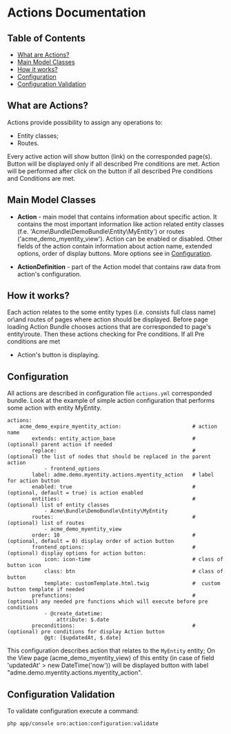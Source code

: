 Actions Documentation
=====================

Table of Contents
-----------------
 - [What are Actions?](#what-are-actions)
 - [Main Model Classes](#main-model-classes)
 - [How it works?](#how-it-works)
 - [Configuration](#configuration)
 - [Configuration Validation](#configuration-validation)

What are Actions?
-----------------

Actions provide possibility to assign any operations to:
 - Entity classes;
 - Routes.

Every active action will show button (link) on the corresponded page(s). Button will be displayed only if all described
Pre conditions are met. Action will be performed after click on the button if all described Pre conditions
and Conditions are met.

Main Model Classes
------------------

* **Action** - main model that contains information about specific action. It contains the most important
information like action related entity classes (f.e. 'Acme\Bundle\DemoBundle\Entity\MyEntity')
or routes ('acme_demo_myentity_view'). Action can be enabled or disabled.
Other fields of the action contain information about action name, extended options,
order of display buttons. More options see in [Configuration](#configuration).

* **ActionDefinition** - part of the Action model that contains raw data from action's configuration.

How it works?
-------------

Each action relates to the some entity types (i.e. consists full class name) or\and routes of pages
where action should be displayed. Before page loading Action Bundle chooses actions that
are corresponded to page's entity\route. Then these actions checking for Pre conditions. If all Pre conditions are met
- Action's button is displaying.

Configuration
-------------

All actions are described in configuration file ``actions.yml`` corresponded bundle.
Look at the example of simple action configuration that performs some action with entity MyEntity.

```
actions:
    acme_demo_expire_myentity_action:                       # action name
        extends: entity_action_base                         # (optional) parent action if needed
        replace:                                            # (optional) the list of nodes that should be replaced in the parent action
            - frontend_options
        label: adme.demo.myentity.actions.myentity_action   # label for action button
        enabled: true                                       # (optional, default = true) is action enabled
        entities:                                           # (optional) list of entity classes
            - Acme\Bundle\DemoBundle\Entity\MyEntity
        routes:                                             # (optional) list of routes
            - acme_demo_myentity_view
        order: 10                                           # (optional, default = 0) display order of action button
        frontend_options:                                   # (optional) display options for action button:
            icon: icon-time                                 # class of button icon
            class: btn                                      # class of button
            template: customTemplate.html.twig              #  custom button template if needed
        prefunctions:                                       # (optional) any needed pre functions which will execute before pre conditions
            - @create_datetime:
                attribute: $.date
        preconditions:                                      # (optional) pre conditions for display Action button
            @gt: [$updatedAt, $.date]
```

This configuration describes action that relates to the ``MyEntity`` entity; On the View page (acme_demo_myentity_view)
of this entity (in case of field 'updatedAt' > new DateTime('now')) will be displayed button with label
"adme.demo.myentity.actions.myentity_action".

Configuration Validation
------------------------

To validate configuration execute a command:

```
php app/console oro:action:configuration:validate
```
